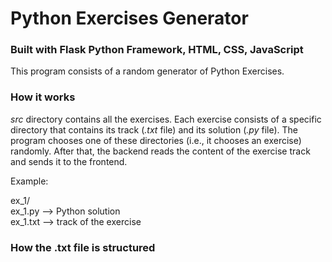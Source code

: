 # Python Exercises Generator

### Built with Flask Python Framework, HTML, CSS, JavaScript

This program consists of a random generator of Python Exercises.

### How it works

_src_ directory contains all the exercises.
Each exercise consists of a specific directory that contains its track (_.txt_ file) and its solution (_.py_ file).
The program chooses one of these directories (i.e., it chooses an exercise) randomly.
After that, the backend reads the content of the exercise track and sends it to the frontend.

Example:

ex_1/  
    ex_1.py --> Python solution  
    ex_1.txt --> track of the exercise

### How the .txt file is structured
